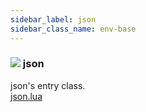 ```yaml
---
sidebar_label: json
sidebar_class_name: env-base
---
```


### ![](/img/wiki/base.png) json
json's entry class.<br/>[json.lua](https://github.com/rxi/json.lua)<br/>

